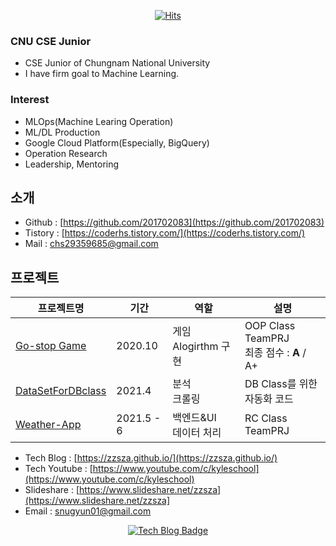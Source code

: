 <div align=center>
  
[![Hits](https://hits.seeyoufarm.com/api/count/incr/badge.svg?url=https%3A%2F%2Fgithub.com%2F201702083&count_bg=%2379C83D&title_bg=%23555555&icon=&icon_color=%23E7E7E7&title=hits&edge_flat=false)](https://hits.seeyoufarm.com)
</div>

### CNU CSE Junior
- CSE Junior of Chungnam National University
- I have firm goal to Machine Learning.

### Interest
- MLOps(Machine Learing Operation)
- ML/DL Production
- Google Cloud Platform(Especially, BigQuery)
- Operation Research
- Leadership, Mentoring


## 소개 
- Github : [https://github.com/201702083](https://github.com/201702083)
- Tistory : [https://coderhs.tistory.com/](https://coderhs.tistory.com/)
- Mail : [chs29359685@gmail.com](chs29359685@gmail.com)



## 프로젝트

| 프로젝트명 	| 기간 	|  역할 	| 설명 	|
|-----------------------------------------|-------------|----------------------------|---------------------------------------------------	|
| [Go-stop Game](https://github.com/201702083/Gostop_TeamPrjt) | 2020.10 | 게임 Alogirthm 구현<br> | OOP Class TeamPRJ<br>최종 점수 : **A** / A+
| [DataSetForDBclass](https://github.com/201702083/WebCrowling) 	| 2021.4 	| 분석<br>크롤링 	| DB Class를 위한 자동화 코드 <br>  	|
| [Weather-App](https://github.com/201702083/RN-WeatherApp) 	| 2021.5 - 6 	|  백엔드&UI<br>데이터 처리 	| RC Class TeamPRJ <br>   	|



- Tech Blog : [https://zzsza.github.io/](https://zzsza.github.io/)
- Tech Youtube : [https://www.youtube.com/c/kyleschool](https://www.youtube.com/c/kyleschool)
- Slideshare : [https://www.slideshare.net/zzsza](https://www.slideshare.net/zzsza]
- Email : [snugyun01@gmail.com](snugyun01@gmail.com)

<div align=center>
  
  [![Tech Blog Badge](http://img.shields.io/badge/-Tech%20blog-black?style=flat-square&logo=tistory&link=https://coderhs.tistory.com/)](https://coderhs.tistory.com/)

</div>
